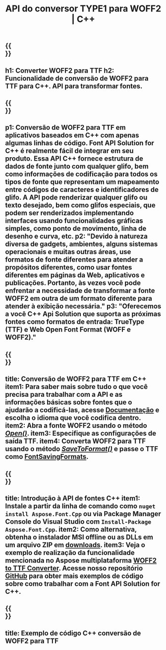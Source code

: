 ﻿---
translation: true
template: /_templates/conversion-child-cpp.md
title: API do conversor TYPE1 para WOFF2 | C++
description: Converta fontes WOFF2 para TTF usando esta API C++. A funcionalidade de conversão funciona no Windows e no Linux e em qualquer ambiente de desenvolvimento que suporte C++.
metakeywords: c++ WOFF2 to TTF, WOFF2 to TTF soluções c++, WOFF2 to TTF conerter fonte cpp
url: /cpp/conversion/woff2-to-ttf/
family: font
platformtag: cpp
feature: conversion
otherformats: WOFF
---

{{<section banner>}}
---
h1: Converter WOFF2 para TTF
h2: Funcionalidade de conversão de WOFF2 para TTF para C++. API para transformar fontes.
---

{{<section overview>}}
---
p1: Conversão de WOFF2 para TTF em aplicativos baseados em С++ com apenas algumas linhas de código. Font API Solution for С++ é realmente fácil de integrar em seu produto. Essa API C++ fornece estrutura de dados de fonte junto com qualquer glifo, bem como informações de codificação para todos os tipos de fonte que representam um mapeamento entre códigos de caracteres e identificadores de glifo. A API pode renderizar qualquer glifo ou texto desejado, bem como glifos especiais, que podem ser renderizados implementando interfaces usando funcionalidades gráficas simples, como ponto de movimento, linha de desenho e curva, etc.
p2: "Devido à natureza diversa de gadgets, ambientes, alguns sistemas operacionais e muitas outras áreas, use formatos de fonte diferentes para atender a propósitos diferentes, como usar fontes diferentes em páginas da Web, aplicativos e publicações. Portanto, às vezes você pode enfrentar a necessidade de transformar a fonte WOFF2 em outra de um formato diferente para atender à exibição necessária."
p3: "Oferecemos a você С++ Api Solution que suporta as próximas fontes como formatos de entrada: TrueType (TTF) e Web Open Font Format (WOFF e WOFF2)."
---

{{<section feature1>}}
---
title: Conversão de WOFF2 para TTF em C++
item1: Para saber mais sobre tudo o que você precisa para trabalhar com a API e as informações básicas sobre fontes que o ajudarão a codificá-las, acesse [Documentação](https://docs.aspose.com/font/) e escolha o idioma que você codifica dentro.
item2: Abra a fonte WOFF2 usando o método [*Open()*](https://reference.aspose.com/font/cpp/class/aspose.font.font#ac2387bf04ccb5bac51cf37984d4ebf33).
item3: Especifique as configurações de saída TTF.
item4: Converta WOFF2 para TTF usando o método [*SaveToFormat()*](https://reference.aspose.com/font/cpp/class/aspose.font.font#a670ea97404fd72c2e51b0e8c543c8a45) e passe o TTF como [FontSavingFormats](https://reference.aspose.com/font/cpp/namespace/aspose.font#a93d0dcc7c00f5c7027d60e14a5433c74).
---

{{<section feature2>}}
---
title: Introdução à API de fontes C++
item1: Instale a partir da linha de comando como ```nuget install Aspose.Font.Cpp``` ou via Package Manager Console do Visual Studio com ```Install-Package Aspose.Font.Cpp```.
item2: Como alternativa, obtenha o instalador MSI offline ou as DLLs em um arquivo ZIP em [downloads](https://releases.aspose.com/font/cpp/).
item3: Veja o exemplo de realização da funcionalidade mencionada no Aspose multiplataforma [WOFF2 to TTF Converter](https://products.aspose.app/font/conversion/woff2-to-ttf). Acesse nosso repositório [GitHub](https://github.com/aspose-font/Aspose.Font-Documentation/tree/master/cpp-examples) para obter mais exemplos de código sobre como trabalhar com a Font API Solution for C++.
---

{{<section codeexample>}}
---
title: Exemplo de código C++ conversão de WOFF2 para TTF
---